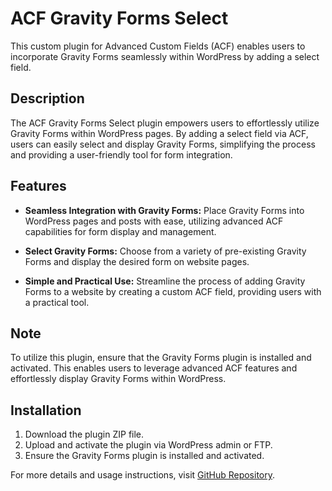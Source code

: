# ACF Gravity Forms Select

This custom plugin for Advanced Custom Fields (ACF) enables users to incorporate Gravity Forms seamlessly within WordPress by adding a select field.

## Description

The ACF Gravity Forms Select plugin empowers users to effortlessly utilize Gravity Forms within WordPress pages. By adding a select field via ACF, users can easily select and display Gravity Forms, simplifying the process and providing a user-friendly tool for form integration.

## Features

- **Seamless Integration with Gravity Forms:** Place Gravity Forms into WordPress pages and posts with ease, utilizing advanced ACF capabilities for form display and management.
  
- **Select Gravity Forms:** Choose from a variety of pre-existing Gravity Forms and display the desired form on website pages.
  
- **Simple and Practical Use:** Streamline the process of adding Gravity Forms to a website by creating a custom ACF field, providing users with a practical tool.

## Note

To utilize this plugin, ensure that the Gravity Forms plugin is installed and activated. This enables users to leverage advanced ACF features and effortlessly display Gravity Forms within WordPress.

## Installation

1. Download the plugin ZIP file.
2. Upload and activate the plugin via WordPress admin or FTP.
3. Ensure the Gravity Forms plugin is installed and activated.

For more details and usage instructions, visit [GitHub Repository](link-to-your-github-repo).
